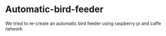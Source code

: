 # Automatic-bird-feeder
We tried to re-create an automatic bird feeder using raspberry pi and caffe network
